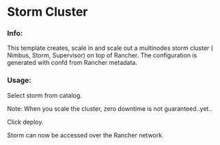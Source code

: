 #  Storm Cluster


### Info:

 This template creates, scale in and scale out a multinodes storm cluster  ( Nimbus, Storm, Supervisor) on top of Rancher. The configuration is generated with confd from Rancher metadata. 
 
### Usage:

 Select storm from catalog. 
 

 Note: When you scale the cluster, zero downtime is not guaranteed..yet..
 
 Click deploy.
 
 Storm can now be accessed over the Rancher network. 


